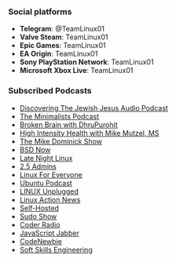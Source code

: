 ### Social platforms

* **Telegram**: @TeamLinux01
* **Valve Steam**: TeamLinux01
* **Epic Games**: TeamLinux01
* **EA Origin**: TeamLinux01
* **Sony PlayStation Network**: TeamLinux01
* **Microsoft Xbox Live**: TeamLinux01

### Subscribed Podcasts

* [Discovering The Jewish Jesus Audio Podcast](https://djjaudio.podbean.com/feed.xml)
* [The Minimalists Podcast](https://theminimalists.libsyn.com/rss)
* [Broken Brain with DhruPurohit](https://feed.pippa.io/public/shows/5aef7da96eb47cc259946be7)
* [High Intensity Health with Mike Mutzel, MS](https://highintensityhealth.libsyn.com/rss)
* [The Mike Dominick Show](https://feeds.fireside.fm/mdominick/rss)
* [BSD Now](https://feeds.fireside.fm/bsdnow/rss)
* [Late Night Linux](https://latenightlinux.com/feed/mp3)
* [2.5 Admins](https://2.5admins.com/feed/podcast)
* [Linux For Everyone](https://feeds.fireside.fm/linuxforeveryone/rss)
* [Ubuntu Podcast](https://ubuntupodcast.org/feed/podcast)
* [LINUX Unplugged](https://feeds.fireside.fm/linuxunplugged/rss)
* [Linux Action News](https://feeds.fireside.fm/linuxactionnews/rss)
* [Self-Hosted](https://feeds.fireside.fm/selfhosted/rss)
* [Sudo Show](https://feeds.fireside.fm/sudoshow/rss)
* [Coder Radio](https://coder.show/rss)
* [JavaScript Jabber](https://feeds.feedwrench.com/js-jabber.rss)
* [CodeNewbie](http://feeds.codenewbie.org/cnpodcast.xml)
* [Soft Skills Engineering](https://softskills.audio/feed.xml)
